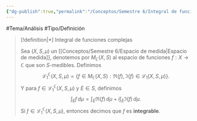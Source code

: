 ```yaml
---
{"dg-publish":true,"permalink":"/Conceptos/Semestre 6/Integral de funciones complejas/"}
---
```


#Tema/Análisis  #Tipo/Definición 

> [!definition|*] Integral de funciones complejas
> 
> Sea $(X,S,\mu)$ un [[Conceptos/Semestre 6/Espacio de medida\|Espacio de medida]], denotemos por $M_{\mathbb{C}}(X,S)$ al espacio de funciones $f:X \to \mathbb{C}$ que son $S$-medibles. Definimos
> $$\mathcal{L}_{1}^{\mathbb{C}}(X,S,\mu)=\left\{ f \in M_{\mathbb{C}}(X,S): \Re(f),\Im(f) \in \mathcal{L}_{1}(X,S,\mu) \right\}.$$
> Y para $f \in \mathcal{L}_{1}^{\mathbb{C}}(X,S,\mu)$ y $E\in S$, definimos
> $$\int_{E}^{} f \, d\mu =\int_{E}^{} \Re(f)  \, d\mu + i \int_{E}^{} \Im(f) \, d\mu.$$
> Si $f \in \mathcal{L}_{1}^{\mathbb{C}}(X,S,\mu)$, entonces decimos que $f$ es **integrable**.
>